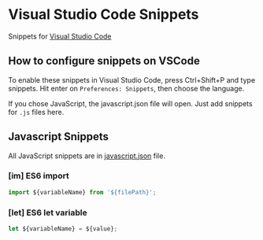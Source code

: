 # Visual Studio Code Snippets
Snippets for [Visual Studio Code](https://code.visualstudio.com/)

## How to configure snippets on VSCode

To enable these snippets in Visual Studio Code, press Ctrl+Shift+P and type snippets. 
Hit enter on ```Preferences: Snippets```, then choose the language.

If you chose JavaScript, the javascript.json file will open. Just add snippets for ```.js``` files here. 

## Javascript Snippets

All JavaScript snippets are in [javascript.json](#) file.

### [im] ES6 import

```javascript
import ${variableName} from '${filePath}';
```

### [let] ES6 let variable

```javascript
let ${variableName} = ${value};
```
